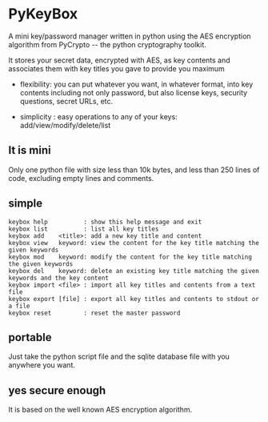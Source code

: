 # PyKeyBox
A mini key/password manager written in python using the AES encryption 
algorithm from PyCrypto -- the python cryptography toolkit. 

It stores your secret data, encrypted with AES, as key contents and associates 
them with key titles you gave to provide you maximum 

- flexibility: you can put whatever you want, in whatever format, into key 
               contents including not only password, but also license keys, 
               security questions, secret URLs, etc.
               
- simplicity : easy operations to any of your keys: add/view/modify/delete/list


## It is mini
Only one python file with size less than 10k bytes, and less than 250
lines of code, excluding empty lines and comments.


## simple
```
keybox help          : show this help message and exit
keybox list          : list all key titles
keybox add    <title>: add a new key title and content
keybox view   keyword: view the content for the key title matching the given keywords
keybox mod    keyword: modify the content for the key title matching the given keywords
keybox del    keyword: delete an existing key title matching the given keywords and the key content
keybox import <file> : import all key titles and contents from a text file
keybox export [file] : export all key titles and contents to stdout or a file
keybox reset         : reset the master password
```


## portable
Just take the python script file and the sqlite database file with you 
anywhere you want.


## yes secure enough
It is based on the well known AES encryption algorithm.

